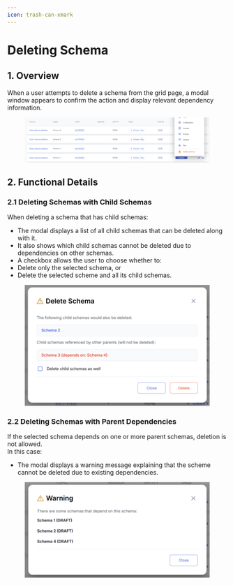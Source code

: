 ```yaml
---
icon: trash-can-xmark
---
```


# Deleting Schema

## 1. Overview

When a user attempts to delete a schema from the grid page, a modal window appears to confirm the action and display relevant dependency information.

<figure><img src="../../../.gitbook/assets/image (438).png" alt=""><figcaption></figcaption></figure>

## 2. Functional Details

### 2.1 Deleting Schemas with Child Schemas

When deleting a schema that has child schemas:

* The modal displays a list of all child schemas that can be deleted along with it.
* It also shows which child schemas cannot be deleted due to dependencies on other schemas.
* A checkbox allows the user to choose whether to:
* Delete only the selected schema, or
* Delete the selected scheme and all its child schemas.

<figure><img src="../../../.gitbook/assets/image (439).png" alt=""><figcaption></figcaption></figure>

### 2.2 Deleting Schemas with Parent Dependencies

If the selected schema depends on one or more parent schemas, deletion is not allowed.\
&#x20;In this case:

* The modal displays a warning message explaining that the scheme cannot be deleted due to existing dependencies.

<figure><img src="../../../.gitbook/assets/image (456).png" alt=""><figcaption></figcaption></figure>
